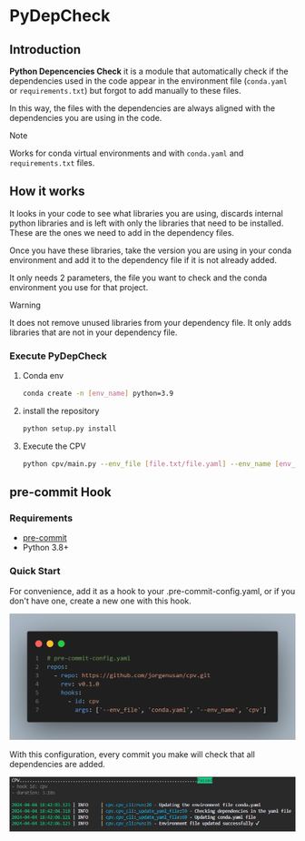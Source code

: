 # PyDepCheck

## Introduction

**Python Depencencies Check** it is a module that automatically check if the dependencies used in the code appear in the environment file (`conda.yaml` or `requirements.txt`) but forgot to add manually to these files.

In this way, the files with the dependencies are always aligned with the dependencies you are using in the code.

> [!NOTE]
> Works for conda virtual environments and with `conda.yaml` and `requirements.txt` files.

## How it works

It looks in your code to see what libraries you are using, discards internal python libraries and is left with only the libraries that need to be installed. These are the ones we need to add in the dependency files.

Once you have these libraries, take the version you are using in your conda environment and add it to the dependency file if it is not already added.

It only needs 2 parameters, the file you want to check and the conda environment you use for that project.

> [!WARNING]
> It does not remove unused libraries from your dependency file. It only adds libraries that are not in your dependency file.

### Execute PyDepCheck

1. Conda env

   ```bash
   conda create -n [env_name] python=3.9
    ```

2. install the repository

   ```bash
   python setup.py install
   ```

3. Execute the CPV

    ```bash
    python cpv/main.py --env_file [file.txt/file.yaml] --env_name [env_name]
    ```

## pre-commit Hook

### Requirements

- [pre-commit](https://pre-commit.com/)
- Python 3.8+

### Quick Start

For convenience, add it as a hook to your .pre-commit-config.yaml, or if you don't have one, create a new one with this hook.

![alt text](assets/config_hook.png)

With this configuration, every commit you make will check that all dependencies are added.

![alt text](assets/terminal_hook.png)
